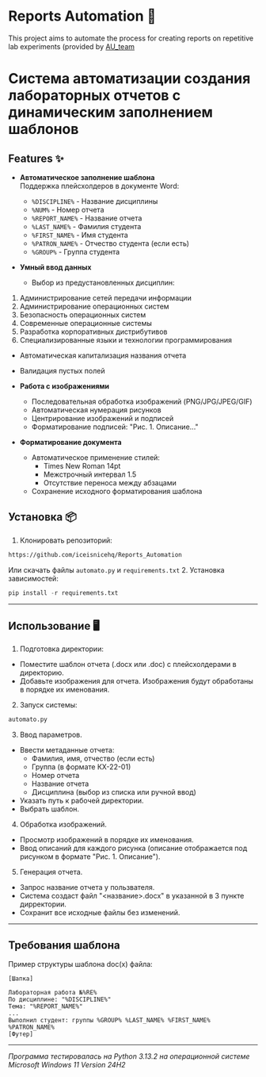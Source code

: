 # Reports Automation 📄

This project aims to automate the process for creating reports on repetitive lab experiments (provided by [AU_team](https://au-team.ru/)

# **Система автоматизации создания лабораторных отчетов с динамическим заполнением шаблонов**
## Features ✨
- **Автоматическое заполнение шаблона**  
  Поддержка плейсхолдеров в документе Word:
  - `%DISCIPLINE%` - Название дисциплины
  - `%NUM%` - Номер отчета
  - `%REPORT_NAME%` - Название отчета
  - `%LAST_NAME%` - Фамилия студента
  - `%FIRST_NAME%` - Имя студента
  - `%PATRON_NAME%` - Отчество студента (если есть)
  - `%GROUP%` - Группа студента
  
- **Умный ввод данных**
  - Выбор из предустановленных дисциплин:
1. Администрирование сетей передачи информации
2. Администрирование операционных систем
3. Безопасность операционных систем
4. Современные операционные системы
5. Разработка корпоративных дистрибутивов
6. Специализированные языки и технологии программирования
   
  - Автоматическая капитализация названия отчета
  - Валидация пустых полей

- **Работа с изображениями**  
  - Последовательная обработка изображений (PNG/JPG/JPEG/GIF)
  - Автоматическая нумерация рисунков
  - Центрирование изображений и подписей
  - Форматирование подписей: "Рис. 1. Описание..."

- **Форматирование документа**  
  - Автоматическое применение стилей:
    - Times New Roman 14pt
    - Межстрочный интервал 1.5
    - Отсутствие переноса между абзацами
  - Сохранение исходного форматирования шаблона
 
## Установка 📦
1. Клонировать репозиторий:
```bash
https://github.com/iceisnicehq/Reports_Automation
```
Или скачать файлы `automato.py` и `requirements.txt`
2. Установка зависимостей:
```python
pip install -r requirements.txt
```
---
## Использование 🖥️
1. Подготовка директории:
  - Поместите шаблон отчета (.docx или .doc) с плейсхолдерами в директорию.
  - Добавьте изображения для отчета. Изображения будут обработаны в порядке их именования.
2. Запуск системы:
```python
automato.py
```
3. Ввод параметров.
- Ввести метаданные отчета:
   - Фамилия, имя, отчество (если есть)
   - Группа (в формате КХ-22-01)
   - Номер отчета
   - Название отчета
   - Дисциплина (выбор из списка или ручной ввод)
- Указать путь к рабочей директории.
- Выбрать шаблон.
4. Обработка изображений.
- Просмотр изображений в порядке их именования.
- Ввод описаний для каждого рисунка (описание отображается под рисунком в формате "Рис. 1. Описание").
5. Генерация отчета.
  - Запрос название отчета у пользвателя.
  - Система создаст файл "<название>.docx" в указанной в 3 пункте дирректории.
  - Сохранит все исходные файлы без изменений.
---
## Требования шаблона
Пример структуры шаблона doc(x) файла:
```text
[Шапка]

Лабораторная работа №%RE%
По дисциплине: "%DISCIPLINE%"
Тема: "%REPORT_NAME%"
...
Выполнил студент: группы %GROUP% %LAST_NAME% %FIRST_NAME% %PATRON_NAME%
[Футер]
```
---

_Программа тестировалась на _Python 3.13.2_ на операционной системе Microsoft Windows 11 Version 24H2_
